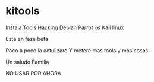 # kitools
Instala Tools Hacking Debian Parrot os Kali linux


Esta en fase beta 


Poco a poco la actulizare
Y metere mas tools y mas cosas


Un saludo Familia


NO USAR POR AHORA 
